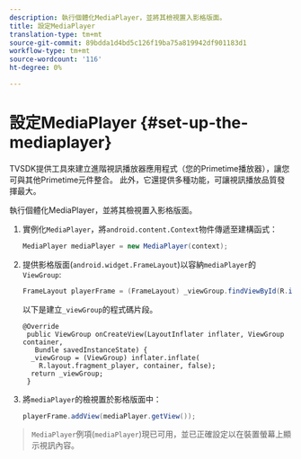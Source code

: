```yaml
---
description: 執行個體化MediaPlayer，並將其檢視置入影格版面。
title: 設定MediaPlayer
translation-type: tm+mt
source-git-commit: 89bdda1d4bd5c126f19ba75a819942df901183d1
workflow-type: tm+mt
source-wordcount: '116'
ht-degree: 0%

---
```



# 設定MediaPlayer {#set-up-the-mediaplayer}

TVSDK提供工具來建立進階視訊播放器應用程式（您的Primetime播放器），讓您可與其他Primetime元件整合。 此外，它還提供多種功能，可讓視訊播放品質發揮最大。

執行個體化MediaPlayer，並將其檢視置入影格版面。

1. 實例化`MediaPlayer`，將`android.content.Context`物件傳遞至建構函式：

   ```java
   MediaPlayer mediaPlayer = new MediaPlayer(context);
   ```

1. 提供影格版面(`android.widget.FrameLayout`)以容納`mediaPlayer`的`ViewGroup`:

   ```java
   FrameLayout playerFrame = (FrameLayout) _viewGroup.findViewById(R.id.playerFrame);
   ```

   以下是建立`_viewGroup`的程式碼片段。

   ```
   @Override 
    public ViewGroup onCreateView(LayoutInflater inflater, ViewGroup container, 
      Bundle savedInstanceState) { 
     _viewGroup = (ViewGroup) inflater.inflate( 
       R.layout.fragment_player, container, false); 
     return _viewGroup; 
    }
   ```

1. 將`mediaPlayer`的檢視置於影格版面中：

   ```java
   playerFrame.addView(mediaPlayer.getView());
   ```

>`MediaPlayer`例項(`mediaPlayer`)現已可用，並已正確設定以在裝置螢幕上顯示視訊內容。